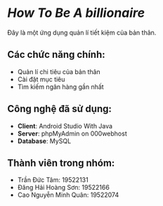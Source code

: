 # *How To Be A billionaire*
Đây là một ứng dụng quản lí tiết kiệm của bản thân.

## Các chức năng chính:
- Quản lí chi tiêu của bản thân
- Cài đặt mục tiêu
- Tìm kiếm ngân hàng gần nhất

## Công nghệ đã sử dụng:
- **Client**: Android Studio With Java
- **Server**: phpMyAdmin on 000webhost
- **Database**: MySQL

## Thành viên trong nhóm:
- Trần Đức Tâm: 19522131
- Đăng Hải Hoàng Sơn: 19522166
- Cao Nguyễn Minh Quân: 19522074
